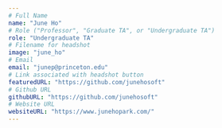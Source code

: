 ```yaml
---
# Full Name
name: "June Ho"
# Role ("Professor", "Graduate TA", or "Undergraduate TA")
role: "Undergraduate TA"
# Filename for headshot
image: "june_ho"
# Email
email: "junep@princeton.edu"
# Link associated with headshot button
featuredURL: "https://github.com/junehosoft"
# Github URL
githubURL: "https://github.com/junehosoft"
# Website URL
websiteURL: "https://www.junehopark.com/"
---
```


